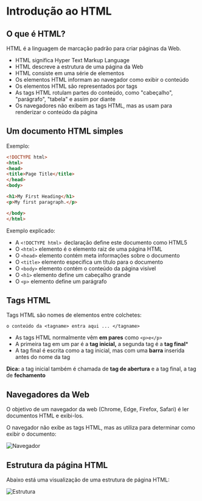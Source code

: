 # Introdução ao HTML
## O que é HTML?

HTML é a linguagem de marcação padrão para criar páginas da Web.

- HTML significa Hyper Text Markup Language
- HTML descreve a estrutura de uma página da Web
- HTML consiste em uma série de elementos
- Os elementos HTML informam ao navegador como exibir o conteúdo
- Os elementos HTML são representados por tags
- As tags HTML rotulam partes do conteúdo, como "cabeçalho", "parágrafo", "tabela" e assim por diante
- Os navegadores não exibem as tags HTML, mas as usam para renderizar o conteúdo da página

## Um documento HTML simples

Exemplo:
```html
<!DOCTYPE html>
<html>
<head>
<title>Page Title</title>
</head>
<body>

<h1>My First Heading</h1>
<p>My first paragraph.</p>

</body>
</html>

```
Exemplo explicado:

- A ```<!DOCTYPE html> ```declaração define este documento como HTML5
- O ```<html>``` elemento é o elemento raiz de uma página HTML
- O ```<head>``` elemento contém meta informações sobre o documento
- O ```<title>``` elemento especifica um título para o documento
- O ```<body>``` elemento contém o conteúdo da página visível
- O ```<h1>``` elemento define um cabeçalho grande
- O ```<p>``` elemento define um parágrafo

## Tags HTML

Tags HTML são nomes de elementos entre colchetes:

```o conteúdo da <tagname> entra aqui ... </tagname>```

- As tags HTML normalmente vêm **em pares** como ```<p>e</p>```
- A primeira tag em um par é a **tag inicial,** a segunda tag é a **tag final***
- A tag final é escrita como a tag inicial, mas com uma **barra** inserida antes do nome da tag

**Dica:** a tag inicial também é chamada de **tag de abertura** e a tag final, a tag de **fechamento**

## Navegadores da Web

O objetivo de um navegador da web (Chrome, Edge, Firefox, Safari) é ler documentos HTML e exibi-los.

O navegador não exibe as tags HTML, mas as utiliza para determinar como exibir o documento:

![Navegador](img/img_chrome.png)

## Estrutura da página HTML

Abaixo está uma visualização de uma estrutura de página HTML:

![Estrutura](img/img_estrutura.png)